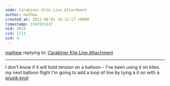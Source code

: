 ```yaml
---
node: Carabiner Kite Line Attachment
author: mathew
created_at: 2012-08-02 18:12:17 +0000
timestamp: 1343931137
nid: 3014
cid: 1111
uid: 4
---
```




[mathew](../profile/mathew) replying to: [Carabiner Kite Line Attachment](../notes/micheletobias/7-29-2012/carabiner-kite-line-attachment)

----
I don't know if it will hold tension on a balloon-- I've been using it on kites. my next balloon flight I'm going to add a loop of line by tying a it on with a [prusik knot](http://www.animatedknots.com/prusik/index.php)